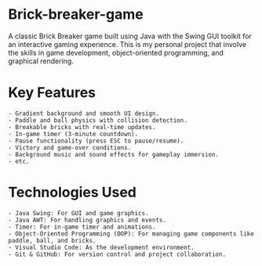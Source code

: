# Brick-breaker-game
A classic Brick Breaker game built using Java with the Swing GUI toolkit for an interactive gaming experience. This is my personal project that involve the skills in game development, object-oriented programming, and graphical rendering.

# Key Features
    - Gradient background and smooth UI design.
    - Paddle and ball physics with collision detection.
    - Breakable bricks with real-time updates.
    - In-game timer (3-minute countdown).
    - Pause functionality (press ESC to pause/resume).
    - Victory and game-over conditions.
    - Background music and sound effects for gameplay immersion.
    - etc.

# Technologies Used
    - Java Swing: For GUI and game graphics.
    - Java AWT: For handling graphics and events.
    - Timer: For in-game timer and animations.
    - Object-Oriented Programming (OOP): For managing game components like paddle, ball, and bricks.
    - Visual Studio Code: As the development environment.
    - Git & GitHub: For version control and project collaboration.
